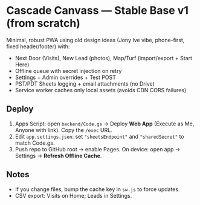 # Cascade Canvass — Stable Base v1 (from scratch)
Minimal, robust PWA using old design ideas (Jony Ive vibe, phone-first, fixed header/footer) with:
- Next Door (Visits), New Lead (photos), Map/Turf (import/export + Start Here)
- Offline queue with secret injection on retry
- Settings + Admin overrides + Test POST
- PST/PDT Sheets logging + email attachments (no Drive)
- Service worker caches only local assets (avoids CDN CORS failures)

## Deploy
1) Apps Script: open `backend/Code.gs` → Deploy **Web App** (Execute as Me, Anyone with link). Copy the `/exec` URL.
2) Edit `app.settings.json`: set `"sheetsEndpoint"` and `"sharedSecret"` to match Code.gs.
3) Push repo to GitHub root → enable Pages. On device: open app → Settings → **Refresh Offline Cache**.

## Notes
- If you change files, bump the cache key in `sw.js` to force updates.
- CSV export: Visits on Home; Leads in Settings.
